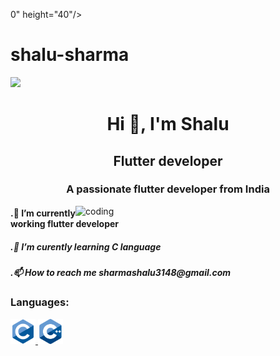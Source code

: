 0" height="40"/> </a> </p>
# shalu-sharma
<img src="https://raw.githubusercontent.com/leviarista/github-profile-header-generator/main/social/examples/example-2.png">
<h1 align="center">Hi 👋, I'm Shalu</h1>
<h2 align ="center"> Flutter developer</h2>
<h3 align="center">A passionate flutter developer from India</h3>
<img align="right" alt="coding" width="400" src="https://camo.githubusercontent.com/4aa77ea32aa4d7be626e833b160f3d8923c133cd32c34fefbdc43c8abfcff710/68747470733a2f2f63646e2e6472696262626c652e636f6d2f75736572732f323730343431342f73637265656e73686f74732f373436363930332f6d656469612f62303861623537363331366264343538326665663138396634373163643965352e676966">

<h4 >
     .🔭 I’m currently working flutter developer</h4>
      <h5>.🌱 I’m curently learning C language</h5>
      <h5>.📫 How to reach me  sharmashalu3148@gmail.com</h5> 

<p align="left">
</p>
<h3 align="left">Languages:</h3>
<p align="left"> <a href="https://www.cprogramming.com/" target="_blank" rel="noreferrer"> <img src="https://raw.githubusercontent.com/devicons/devicon/master/icons/c/c-original.svg" alt="c" width="40" height="40"/> </a> <a href="https://www.w3schools.com/cpp/" target="_blank" rel="noreferrer"> <img src="https://raw.githubusercontent.com/devicons/devicon/master/icons/cplusplus/cplusplus-original.svg" alt="cplusplus" width="40" height="40"/> </a> <a href="https://www.w3schools.com/cs/" target="_blank" rel="noreferrer"> <img src="https://raw.githubusercontent.com/devicons/devicon/master/icons/csharp/csharp-original.svg" alt="csharp" width="
